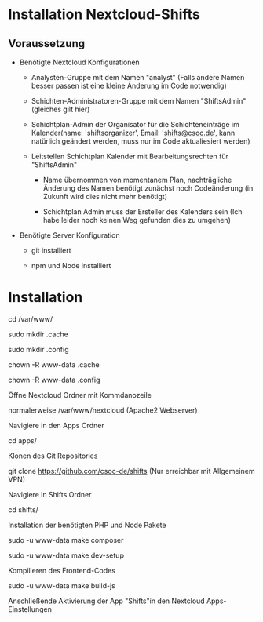 # Installation Nextcloud-Shifts

## Voraussetzung

* Benötigte Nextcloud Konfigurationen

    * Analysten-Gruppe mit dem Namen "analyst" (Falls andere Namen besser passen ist eine kleine Änderung im Code notwendig)

    * Schichten-Administratoren-Gruppe mit dem Namen "ShiftsAdmin" (gleiches gilt hier)

    * Schichtplan-Admin der Organisator für die Schichteneinträge im Kalender(name: 'shiftsorganizer', Email: 'shifts@csoc.de', kann natürlich geändert werden, muss nur im Code aktualiesiert werden)

    * Leitstellen Schichtplan Kalender mit Bearbeitungsrechten für "ShiftsAdmin"

        * Name übernommen von momentanem Plan, nachträgliche Änderung des Namen benötigt zunächst noch Codeänderung (in Zukunft wird dies nicht mehr benötigt)

        * Schichtplan Admin muss der Ersteller des Kalenders sein (Ich habe leider noch keinen Weg gefunden dies zu umgehen)

* Benötigte Server Konfiguration

    * git installiert

    * npm und Node installiert

# Installation

cd /var/www/

sudo mkdir .cache

sudo mkdir .config

chown -R www-data .cache

chown -R www-data .config

Öffne Nextcloud Ordner mit Kommdanozeile

normalerweise /var/www/nextcloud (Apache2 Webserver)

Navigiere in den Apps Ordner

cd apps/

Klonen des Git Repositories

git clone https://github.com/csoc-de/shifts (Nur erreichbar mit Allgemeinem VPN)

Navigiere in Shifts Ordner

cd shifts/

Installation der benötigten PHP und Node Pakete

sudo -u www-data make composer

sudo -u www-data make dev-setup

Kompilieren des Frontend-Codes

sudo -u www-data make build-js

Anschließende Aktivierung der App "Shifts"in den Nextcloud Apps-Einstellungen
